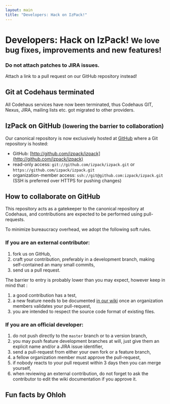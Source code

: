 ```yaml
---
layout: main
title: "Developers: Hack on IzPack!"
---
```


<div class="page-header">
  <h1>
    Developers: Hack on IzPack!
    <small>We love bug fixes, improvements and new features!</small>
  </h1>
</div>

<div class="alert alert-error">
  <h3>Do not attach patches to JIRA issues.</h3>
  <span>Attach a link to a pull request on our GitHub repository instead!</span>
</div>

## Git at Codehaus terminated

All Codehaus services have now been terminated, thus Codehaus GIT, Nexus, JIRA, mailing lists etc. got migrated to other providers.

## IzPack on GitHub <small>(lowering the barrier to collaboration)</small>

Our canonical repository is now exclusively hosted at [GitHub](http://github.com/izpack) where a Git repository is hosted:

* GitHub: [http://github.com/izpack/izpack](http://github.com/izpack/izpack)
* read-only access: `git://github.com/izpack/izpack.git` or `https://github.com/izpack/izpack.git`
* organization-member access: `ssh://git@github.com:izpack/izpack.git` (SSH is preferred over HTTPS for pushing changes)

## How to collaborate on GitHub

This repository acts as a gatekeeper to the canonical repository at Codehaus, and contributions are expected to be performed using pull-requests.

To minimize bureaucracy overhead, we adopt the following soft rules.

### If you are an external contributor:

1. fork us on GitHub,
2. craft your contribution, preferably in a development branch, making self-contained an many small commits,
3. send us a pull request.

The barrier to entry is probably lower than you may expect, however keep in mind that :

1. a good contribution has a test,
2. a new feature needs to be documented [in our wiki](https://izpack.atlassian.net/wiki/display/IZPACK/IzPack+Home) once an organization members validates your pull-request,
3. you are intended to respect the source code format of existing files.

### If you are an official developer:

1. do not push directly to the `master` branch or to a version branch,
2. you may push feature development branches at will, just give them an explicit name and/or a JIRA issue identifier,
3. send a pull-request from either your own fork or a feature branch,
4. a fellow organization member must approve the pull-request,
5. if nobody reacts to your pull request within 3 days then you can merge yourself,
6. when reviewing an external contribution, do not forget to ask the contributor to edit the wiki documentation if you approve it.

## Fun facts by Ohloh

<div class="row">
  <div class="span4">
    <script type="text/javascript" src="http://www.ohloh.net/p/5148/widgets/project_factoids_stats.js"> </script>
  </div>
  <div class="span4">
    <script type="text/javascript" src="http://www.ohloh.net/p/5148/widgets/project_languages.js"> </script>
  </div>
</div>

